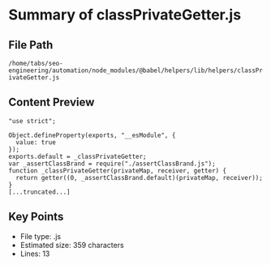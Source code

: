 # Summary of classPrivateGetter.js
  
## File Path
`/home/tabs/seo-engineering/automation/node_modules/@babel/helpers/lib/helpers/classPrivateGetter.js`

## Content Preview
```
"use strict";

Object.defineProperty(exports, "__esModule", {
  value: true
});
exports.default = _classPrivateGetter;
var _assertClassBrand = require("./assertClassBrand.js");
function _classPrivateGetter(privateMap, receiver, getter) {
  return getter((0, _assertClassBrand.default)(privateMap, receiver));
}
[...truncated...]
```

## Key Points
- File type: .js
- Estimated size: 359 characters
- Lines: 13
